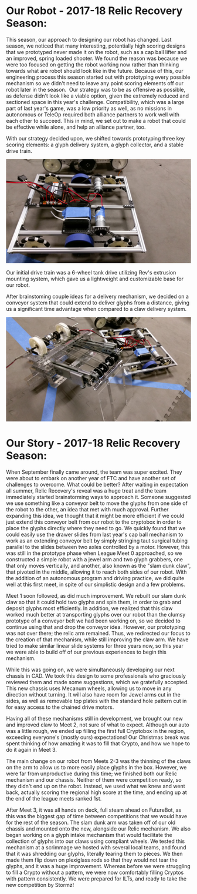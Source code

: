 # Our Robot - 2017-18 Relic Recovery Season:

This season, our approach to designing our robot has changed. Last season, we noticed that many interesting, potentially high scoring designs that we prototyped never made it on the robot, such as a cap ball lifter and an improved, spring loaded shooter. We found the reason was because we were too focused on getting the robot working now rather than thinking towards what are robot should look like in the future. Because of this, our engineering process this season started out with prototyping every possible mechanism so we didn't need to leave any point scoring elements off our robot later in the season.  Our strategy was to be as offensive as possible, as defense didn't look like a viable option, given the extremely reduced and sectioned space in this year's challenge. Compatibility, which was a large part of last year's game, was a low priority as well, as no missions in autonomous or TeleOp required both alliance partners to work well with each other to succeed. This in mind, we set out to make a robot that could be effective while alone, and help an alliance partner, too.

With our strategy decided upon, we shifted towards prototyping three key scoring elements: a glyph delivery system, a glyph collector, and a stable drive train.

![](/season_assets/chassis1.jpg)

Our initial drive train was a 6-wheel tank drive utilizing Rev's extrusion mounting system, which gave us a lightweight and customizable base for our robot.

After brainstoming couple ideas for a delivery mechanism, we decided on a conveyor system that could extend to deliver glyphs from a distance, giving us a significant time advantage when compared to a claw delivery system.

![](/season_assets/conveyor1.jpg)


# Our Story - 2017-18 Relic Recovery Season:

When September finally came around, the team was super excited. They were about to embark on another year of FTC and have another set of challenges to overcome. What could be better? After waiting in expectation all summer, Relic Recovery's reveal was a huge treat and the team immediately started brainstorming ways to approach it. Someone suggested we use something like a conveyor belt to move the glyphs from one side of the robot to the other, an idea that met with much approval. Further expanding this idea, we thought that it might be more efficient if we could just extend this conveyor belt from our robot to the cryptobox in order to place the glyphs directly where they need to go. We quickly found that we could easily use the drawer slides from last year's cap ball mechanism to work as an extending conveyor belt by simply stringing taut surgical tubing parallel to the slides between two axles controlled by a motor. However, this was still in the prototype phase when League Meet 0 approached, so we constructed a simple robot with a jewel arm and two glyph grabbers, one that only moves vertically, and another, also known as the "slam dunk claw", that pivoted in the middle, allowing it to reach both sides of our robot. With the addition of an autonomous program and driving practice, we did quite well at this first meet, in spite of our simplistic design and a few problems.

Meet 1 soon followed, as did much improvement. We rebuilt our slam dunk claw so that it could hold two glyphs and spin them, in order to grab and deposit glyphs most efficiently. In addition, we realized that this claw worked much better at transporting glyphs over our robot than the clumsy prototype of a conveyor belt we had been working on, so we decided to continue using that and drop the conveyor idea. However, our prototyping was not over there; the relic arm remained. Thus, we redirected our focus to the creation of that mechanism, while still improving the claw arm. We have tried to make similar linear slide systems for three years now, so this year we were able to build off of our previous experiences to begin this mechanism.

While this was going on, we were simultaneously developing our next chassis in CAD. We took this design to some professionals who graciously reviewed them and made some suggestions, which we gratefully accepted. This new chassis uses Mecanum wheels, allowing us to move in any direction without turning. It will also have room for Jewel arms cut in the sides, as well as removable top plates with the standard hole pattern cut in for easy access to the chained drive motors.

Having all of these mechanisms still in development, we brought our new and improved claw to Meet 2, not sure of what to expect. Although our auto was a little rough, we ended up filling the first full Cryptobox in the region, exceeding everyone's (mostly ours) expectations! Our Christmas break was spent thinking of how amazing it was to fill that Crypto, and how we hope to do it again in Meet 3.

The main change on our robot from Meets 2-3 was the thinning of the claws on the arm to allow us to more easily place glyphs in the box. However, we were far from unproductive during this time; we finished both our Relic mechanism and our chassis. Neither of them were competition ready, so they didn't end up on the robot. Instead, we used what we knew and went back, actually scoring the regional high score at the time, and ending up at the end of the league meets ranked 1st.

After Meet 3, it was all hands on deck, full steam ahead on FutureBot, as this was the biggest gap of time between competitions that we would have for the rest of the season. The slam dunk arm was taken off of our old chassis and mounted onto the new, alongside our Relic mechanism. We also began working on a glyph intake mechanism that would facilitate the collection of glyphs into our claws using compliant wheels. We tested this mechanism at a scrimmage we hosted with several local teams, and found that it was shredding our glyphs, literally tearing them to pieces. We then made them flip down on plexiglass rods so that they would not tear the glyphs, and it was a huge improvement. Whereas before we were struggling to fill a Crypto without a pattern, we were now comfortably filling Cryptos with pattern consistently. We were prepared for ILTs, and ready to take the new competition by Stormz!

